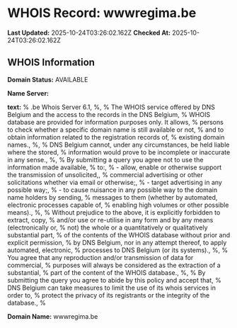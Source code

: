 # WHOIS Record: wwwregima.be

**Last Updated:** 2025-10-24T03:26:02.162Z
**Checked At:** 2025-10-24T03:26:02.162Z

## WHOIS Information

**Domain Status:** AVAILABLE

**Name Server:** 

**text:** % .be Whois Server 6.1, %, % The WHOIS service offered by DNS Belgium and the access to the records in the DNS Belgium, % WHOIS database are provided for information purposes only. It allows, % persons to check whether a specific domain name is still available or not, % and to obtain information related to the registration records of, % existing domain names., %, % DNS Belgium cannot, under any circumstances, be held liable where the stored, % information would prove to be incomplete or inaccurate in any sense., %, % By submitting a query you agree not to use the information made available, % to:, %   - allow, enable or otherwise support the transmission of unsolicited,, %     commercial advertising or other solicitations whether via email or otherwise;, %   - target advertising in any possible way;, %   - to cause nuisance in any possible way to the domain name holders by sending, %     messages to them (whether by automated, electronic processes capable of, %     enabling high volumes or other possible means)., %, % Without prejudice to the above, it is explicitly forbidden to extract, copy, % and/or use or re-utilise in any form and by any means (electronically or, % not) the whole or a quantitatively or qualitatively substantial part, % of the contents of the WHOIS database without prior and explicit permission, % by DNS Belgium, nor in any attempt thereof, to apply automated, electronic, % processes to DNS Belgium (or its systems)., %, % You agree that any reproduction and/or transmission of data for commercial, % purposes will always be considered as the extraction of a substantial, % part of the content of the WHOIS database., %, % By submitting the query you agree to abide by this policy and accept that, % DNS Belgium can take measures to limit the use of its whois services in order to, % protect the privacy of its registrants or the integrity of the database., %

**Domain Name:** wwwregima.be


